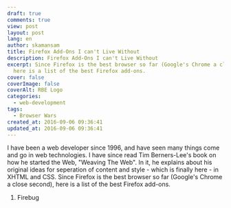 ```yaml
---
draft: true
comments: true
view: post
layout: post
lang: en
author: skamansam
title: Firefox Add-Ons I can't Live Without
description: Firefox Add-Ons I can't Live Without
excerpt: Since Firefox is the best browser so far (Google's Chrome a close second),
  here is a list of the best Firefox add-ons.
cover: false
coverImage: false
coverAlt: RBE Logo
categories:
  - web-development
tags:
  - Browser Wars
created_at: 2016-09-06 09:36:41
updated_at: 2016-09-06 09:36:41
---
```


I have been a web developer since 1996, and have seen many things come and go in
web technologies. I have since read Tim Berners-Lee's book on how he started the
Web, "Weaving The Web". In it, he explains about his original ideas for
seperation of content and style - which is finally here - in XHTML and CSS.
Since Firefox is the best browser so far (Google's Chrome a close second), here
is a list of the best Firefox add-ons.

1. Firebug
